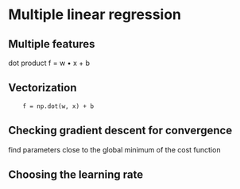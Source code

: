# Multiple linear regression

## Multiple features
dot product
f = w • x + b


## Vectorization
```
    f = np.dot(w, x) + b
```


## Checking gradient descent for convergence
find parameters close to the global minimum of the cost function

## Choosing the learning rate
